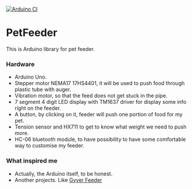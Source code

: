 [![Arduino CI](https://github.com/rossanoua/PetFeeder/workflows/Arduino_CI/badge.svg)](https://github.com/marketplace/actions/arduino_ci)

# PetFeeder

This is Arduino library for pet feeder.

### Hardware
- Arduino Uno.
- Stepper motor NEMA17 17HS4401, it will be used to push food through plastic tube with auger.
- Vibration motor, so that the feed does not get stuck in the pipe.
- 7 segment 4 digit LED display with TM1637 driver for display some info right on the feeder.
- A button, by clicking on it, feeder will push one portion of food for my pet.
- Tension sensor and HX711 to get to know what weight we need to push more.
- HC-06 bluetooth module, to have possibility to have some comfortable way to customise my feeder. 

### What inspired me
- Actually, the Arduino itself, to be honest.
- Another projects. Like [Gyver Feeder](https://github.com/AlexGyver/GyverFeed2)
